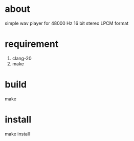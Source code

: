 # about

simple wav player for 48000 Hz 16 bit stereo LPCM format

# requirement

1. clang-20
2. make

# build

make

# install

make install
